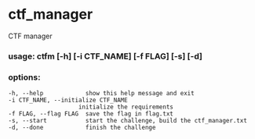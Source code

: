 # ctf_manager
CTF manager

### usage: ctfm [-h] [-i CTF_NAME] [-f FLAG] [-s] [-d]

### options:
    -h, --help            show this help message and exit
    -i CTF_NAME, --initialize CTF_NAME
                        initialize the requirements
    -f FLAG, --flag FLAG  save the flag in flag.txt
    -s, --start           start the challenge, build the ctf_manager.txt
    -d, --done            finish the challenge


